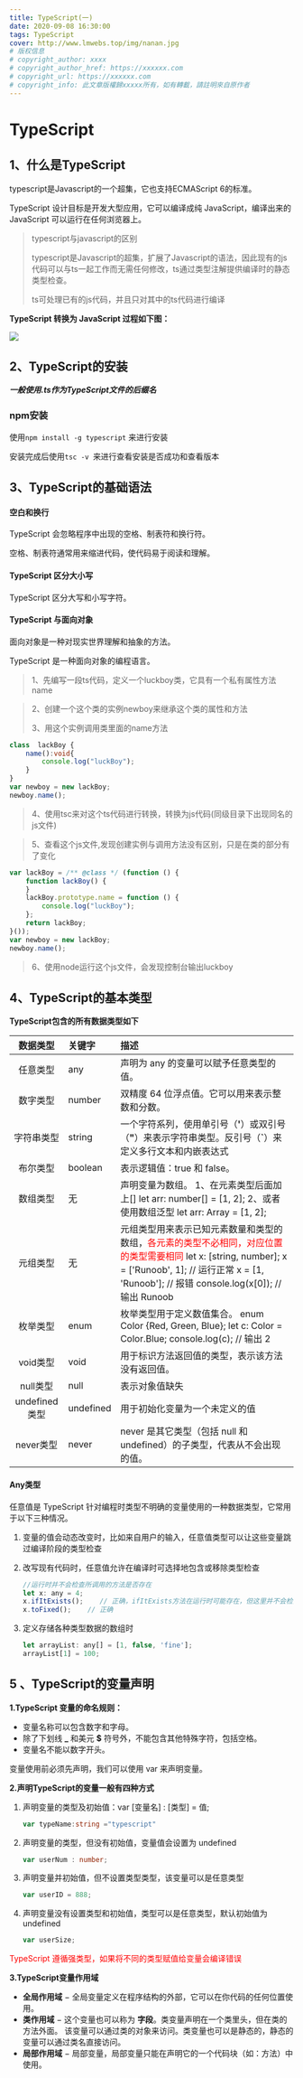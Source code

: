 ```yaml
---
title: TypeScript(一)
date: 2020-09-08 16:30:00
tags: TypeScript
cover: http://www.lmwebs.top/img/nanan.jpg
# 版权信息
# copyright_author: xxxx
# copyright_author_href: https://xxxxxx.com
# copyright_url: https://xxxxxx.com
# copyright_info: 此文章版權歸xxxxx所有，如有轉載，請註明來自原作者 
---
```


# TypeScript



## 1、什么是TypeScript

typescript是Javascript的一个超集，它也支持ECMAScript 6的标准。

TypeScript 设计目标是开发大型应用，它可以编译成纯 JavaScript，编译出来的 JavaScript 可以运行在任何浏览器上。

> typescript与javascript的区别
>
> typescript是Javascript的超集，扩展了Javascript的语法，因此现有的js代码可以与ts一起工作而无需任何修改，ts通过类型注解提供编译时的静态类型检查。
>
> ts可处理已有的js代码，并且只对其中的ts代码进行编译

**TypeScript 转换为 JavaScript 过程如下图：**

<img src="https://www.runoob.com/wp-content/uploads/2019/01/typescript_compiler.png" />



##   2、TypeScript的安装

***一般使用.ts作为TypeScript文件的后缀名***

### npm安装

使用``npm install -g typescript`` 来进行安装

安装完成后使用``tsc -v ``来进行查看安装是否成功和查看版本



##  3、TypeScript的基础语法

#### 空白和换行
TypeScript 会忽略程序中出现的空格、制表符和换行符。

空格、制表符通常用来缩进代码，使代码易于阅读和理解。

#### TypeScript 区分大小写
TypeScript 区分大写和小写字符。

#### TypeScript 与面向对象

面向对象是一种对现实世界理解和抽象的方法。

TypeScript 是一种面向对象的编程语言。

> 1、先编写一段ts代码，定义一个luckboy类，它具有一个私有属性方法name

>2、创建一个这个类的实例newboy来继承这个类的属性和方法
>
>3、用这个实例调用类里面的name方法

```typescript
class  lackBoy {
    name():void{
        console.log("luckBoy");
    }
}  
var newboy = new lackBoy;
newboy.name();
```

> 4、使用tsc来对这个ts代码进行转换，转换为js代码(同级目录下出现同名的js文件)

>5、查看这个js文件,发现创建实例与调用方法没有区别，只是在类的部分有了变化

```js
var lackBoy = /** @class */ (function () {
    function lackBoy() {
    }
    lackBoy.prototype.name = function () {
        console.log("luckBoy");
    };
    return lackBoy;
}());
var newboy = new lackBoy;
newboy.name();
```

> 6、使用node运行这个js文件，会发现控制台输出luckboy

## 4、TypeScript的基本类型

**TypeScript包含的所有数据类型如下**

|   数据类型    | 关键字    | 描述                                                         |
| :-----------: | :-------- | :----------------------------------------------------------- |
|   任意类型    | any       | 声明为 any 的变量可以赋予任意类型的值。                      |
|   数字类型    | number    | 双精度 64 位浮点值。它可以用来表示整数和分数。               |
|  字符串类型   | string    | 一个字符系列，使用单引号（**'**）或双引号（**"**）来表示字符串类型。反引号（**`**）来定义多行文本和内嵌表达式 |
|   布尔类型    | boolean   | 表示逻辑值：true 和 false。                                  |
|   数组类型    | 无        | 声明变量为数组。                                                                                                       1、在元素类型后面加上[] let arr: number[] = [1, 2];                                          2、或者使用数组泛型 let arr: Array<number> = [1, 2]; |
|   元组类型    | 无        | 元组类型用来表示已知元素数量和类型的数组，<span style="color:red">各元素的类型不必相同，对应位置的类型需要相同</span>                                                                                                      let x: [string, number];                                                                                                x = ['Runoob', 1];    // 运行正常                                                                                        x = [1, 'Runoob'];    // 报错                                                                       console.log(x[0]);    // 输出 Runoob |
|   枚举类型    | enum      | 枚举类型用于定义数值集合。                                                                                             enum Color {Red, Green, Blue};                                                                                   let c: Color = Color.Blue;                                                                            console.log(c);    // 输出 2 |
|   void类型    | void      | 用于标识方法返回值的类型，表示该方法没有返回值。             |
|   null类型    | null      | 表示对象值缺失                                               |
| undefined类型 | undefined | 用于初始化变量为一个未定义的值                               |
|   never类型   | never     | never 是其它类型（包括 null 和 undefined）的子类型，代表从不会出现的值。 |

#### Any类型

 任意值是 TypeScript 针对编程时类型不明确的变量使用的一种数据类型，它常用于以下三种情况。

1. 变量的值会动态改变时，比如来自用户的输入，任意值类型可以让这些变量跳过编译阶段的类型检查

2. 改写现有代码时，任意值允许在编译时可选择地包含或移除类型检查

   ```js
   //运行时并不会检查所调用的方法是否存在
   let x: any = 4;
   x.ifItExists();    // 正确，ifItExists方法在运行时可能存在，但这里并不会检查
   x.toFixed();    // 正确
   ```

3. 定义存储各种类型数据的数组时

   ```js
   let arrayList: any[] = [1, false, 'fine'];
   arrayList[1] = 100;
   ```



##  5 、TypeScript的变量声明

**1.TypeScript 变量的命名规则：**

- 变量名称可以包含数字和字母。
- 除了下划线 **_** 和美元 **$** 符号外，不能包含其他特殊字符，包括空格。
- 变量名不能以数字开头。

变量使用前必须先声明，我们可以使用 var 来声明变量。

**2.声明TypeScript的变量一般有四种方式**

1. 声明变量的类型及初始值：var [变量名] : [类型] = 值;

   ```typescript
   var typeName:string ="typescript"
   ```

2. 声明变量的类型，但没有初始值，变量值会设置为 undefined

   ```typescript
   var userNum : number; 
   ```

3. 声明变量并初始值，但不设置类型类型，该变量可以是任意类型

   ``` typescript
   var userID = 888;
   ```

4. 声明变量没有设置类型和初始值，类型可以是任意类型，默认初始值为 undefined

   ```typescript
   var userSize;
   ```

<p style="color:red">TypeScript 遵循强类型，如果将不同的类型赋值给变量会编译错误</p>

**3.TypeScript变量作用域**

- **全局作用域** − 全局变量定义在程序结构的外部，它可以在你代码的任何位置使用。
- **类作用域** − 这个变量也可以称为 **字段**。类变量声明在一个类里头，但在类的方法外面。 该变量可以通过类的对象来访问。类变量也可以是静态的，静态的变量可以通过类名直接访问。
- **局部作用域** − 局部变量，局部变量只能在声明它的一个代码块（如：方法）中使用。